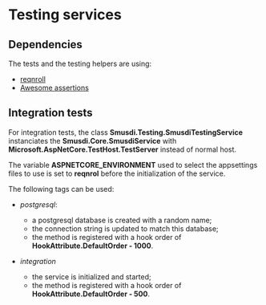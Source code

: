 # Testing services

## Dependencies

The tests and the testing helpers are using:

- [reqnroll](https://reqnroll.net/)
- [Awesome assertions](https://awesomeassertions.org/)


## Integration tests

For integration tests, the class **Smusdi.Testing.SmusdiTestingService** instanciates the **Smusdi.Core.SmusdiService** with **Microsoft.AspNetCore.TestHost.TestServer** instead of normal host.


The variable **ASPNETCORE_ENVIRONMENT** used to select the appsettings files to use is set to **reqnrol** before the initialization of the service.

The following tags can be used:

- *postgresql*: 

    - a postgresql database is created with a random name;
    - the connection string is updated to match this database;
    - the method is registered with a hook order of **HookAttribute.DefaultOrder - 1000**.

- *integration*

    - the service is initialized and started;
    - the method is registered with a hook order of **HookAttribute.DefaultOrder - 500**.